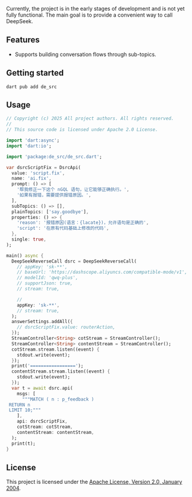 Currently, the project is in the early stages of development and is not yet fully functional. The main goal is to provide a convenient way to call DeepSeek.

## Features

<!-- 支持通过子话题的方式，构建对话流程 -->
- Supports building conversation flows through sub-topics.

## Getting started

```shell
dart pub add de_src
```

## Usage

```dart
// Copyright (c) 2025 All project authors. All rights reserved.
//
// This source code is licensed under Apache 2.0 License.

import 'dart:async';
import 'dart:io';

import 'package:de_src/de_src.dart';

var dsrcScriptFix = DsrcApi(
  value: 'script.fix',
  name: 'ai.fix',
  prompt: () => [
    '帮我修正一下这个 nGQL 语句，让它能够正确执行。',
    '如果有报错，需要提供报错原因。',
  ],
  subTopics: () => [],
  plainTopics: ['say.goodbye'],
  properties: () => {
    'reason': '报错原因(语言：{lacate})，允许语句是正确的',
    'script': '在原有代码基础上修改的代码',
  },
  single: true,
);

main() async {
  DeepSeekReverseCall dsrc = DeepSeekReverseCall(
    // appKey: 'sk-**',
    // baseUrl: 'https://dashscope.aliyuncs.com/compatible-mode/v1',
    // modelId: 'qwq-plus',
    // supportJson: true,
    // stream: true,

    //
    appKey: 'sk-**',
    // stream: true,
  );
  answerSettings.addAll({
    // dsrcScriptFix.value: routerAction,
  });
  StreamController<String> cotStream = StreamController();
  StreamController<String> contentStream = StreamController();
  cotStream.stream.listen((event) {
    stdout.write(event);
  });
  print('=================');
  contentStream.stream.listen((event) {
    stdout.write(event);
  });
  var t = await dsrc.api(
    msgs: [
      """MATCH ( n : p_feedback ) 
 RETURN n 
 LIMIT 10;"""
    ],
    api: dsrcScriptFix,
    cotStream: cotStream,
    contentStream: contentStream,
  );
  print(t);
}

```

<!-- ## 开源协议 -->
## License

<!-- 项目遵循 [Apache License, Version 2.0, January 2004](https://www.apache.org/licenses/LICENSE-2.0) 开源协议。 -->
This project is licensed under the [Apache License, Version 2.0, January 2004](https://www.apache.org/licenses/LICENSE-2.0).
